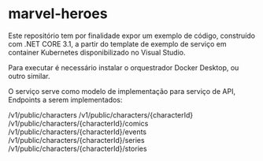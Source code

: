 # marvel-heroes

Este repositório tem por finalidade expor um exemplo de código, construído com .NET CORE 3.1,
a partir do template de exemplo de serviço em container Kubernetes disponibilizado no Visual Studio.


Para executar é necessário instalar o orquestrador Docker Desktop, ou outro similar.

O serviço serve como modelo de implementação para serviço de API,
Endpoints a serem implementados:

/v1/public/characters
/v1/public/characters/{characterId}
/v1/public/characters/{characterId}/comics
/v1/public/characters/{characterId}/events
/v1/public/characters/{characterId}/series
/v1/public/characters/{characterId}/stories
